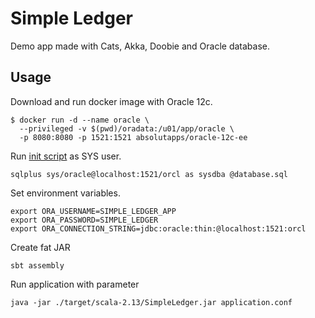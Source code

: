 # Simple Ledger
Demo app made with Cats, Akka, Doobie and Oracle database.

## Usage
Download and run docker image with Oracle 12c.
```
$ docker run -d --name oracle \
  --privileged -v $(pwd)/oradata:/u01/app/oracle \
  -p 8080:8080 -p 1521:1521 absolutapps/oracle-12c-ee 
```
Run [init script](init/database.sql) as SYS user.
```
sqlplus sys/oracle@localhost:1521/orcl as sysdba @database.sql
```

Set environment variables.
```
export ORA_USERNAME=SIMPLE_LEDGER_APP
export ORA_PASSWORD=SIMPLE_LEDGER
export ORA_CONNECTION_STRING=jdbc:oracle:thin:@localhost:1521:orcl
```

Create fat JAR
```
sbt assembly
```

Run application with parameter
```
java -jar ./target/scala-2.13/SimpleLedger.jar application.conf
```
